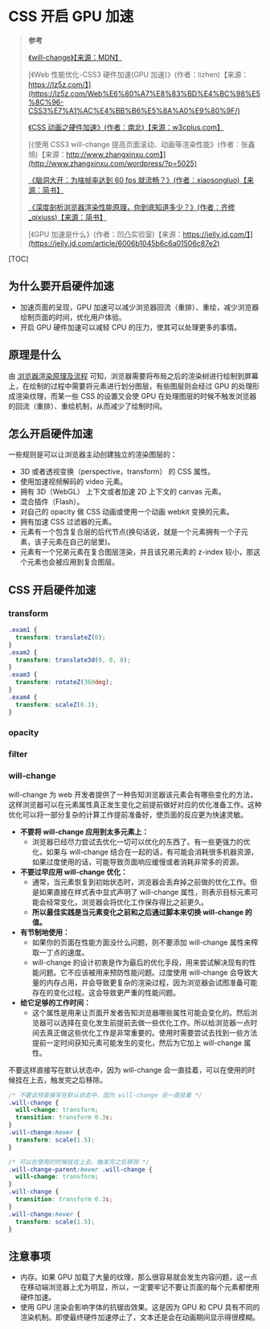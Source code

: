 # CSS 开启 GPU 加速

> **参考**
>
> [《will-change》【来源：MDN】](https://developer.mozilla.org/zh-CN/docs/Web/CSS/will-change)
>
> [《Web 性能优化-CSS3 硬件加速(GPU 加速)》(作者：lizhen)【来源：https://lz5z.com/】](https://lz5z.com/Web%E6%80%A7%E8%83%BD%E4%BC%98%E5%8C%96-CSS3%E7%A1%AC%E4%BB%B6%E5%8A%A0%E9%80%9F/)
>
> [《CSS 动画之硬件加速》(作者：南北)【来源：w3cplus.com】](https://www.w3cplus.com/css3/introduction-to-hardware-acceleration-css-animations.html)
>
> [《使用 CSS3 will-change 提高页面滚动、动画等渲染性能》(作者：张鑫旭)【来源：http://www.zhangxinxu.com】](http://www.zhangxinxu.com/wordpress/?p=5025)
>
> [《脑洞大开：为啥帧率达到 60 fps 就流畅？》(作者：xiaosongluo)【来源：简书】](https://www.jianshu.com/p/71cba1711de0)
>
> [《深度剖析浏览器渲染性能原理，你到底知道多少？》(作者：齐修\_qixiuss)【来源：简书】](https://www.jianshu.com/p/a32b890c29b1)
>
> [《GPU 加速是什么》(作者：凹凸实验室)【来源：https://jelly.jd.com/】](https://jelly.jd.com/article/6006b1045b6c6a01506c87e2)

[TOC]

## 为什么要开启硬件加速

- 加速页面的呈现，GPU 加速可以减少浏览器回流（重排）、重绘，减少浏览器绘制页面的时间，优化用户体验。
- 开启 GPU 硬件加速可以减轻 CPU 的压力，使其可以处理更多的事情。

## 原理是什么

由 [浏览器渲染原理及流程](../04-浏览器/02-浏览器渲染原理及流程.md) 可知，浏览器需要将布局之后的渲染树进行绘制到屏幕上，在绘制的过程中需要将元素进行划分图层，有些图层则会经过 GPU 的处理形成渲染纹理，而某一些 CSS 的设置又会使 GPU 在处理图层的时候不触发浏览器的回流（重排）、重绘机制，从而减少了绘制时间。

## 怎么开启硬件加速

一些规则是可以让浏览器主动创建独立的渲染图层的：

- 3D 或者透视变换（perspective，transform） 的 CSS 属性。
- 使用加速视频解码的 video 元素。
- 拥有 3D（WebGL） 上下文或者加速 2D 上下文的 canvas 元素。
- 混合插件（Flash）。
- 对自己的 opacity 做 CSS 动画或使用一个动画 webkit 变换的元素。
- 拥有加速 CSS 过滤器的元素。
- 元素有一个包含复合层的后代节点(换句话说，就是一个元素拥有一个子元素，该子元素在自己的层里)。
- 元素有一个兄弟元素在复合图层渲染，并且该兄弟元素的 z-index 较小，那这个元素也会被应用到复合图层。

## CSS 开启硬件加速

### transform

```css
.exam1 {
  transform: translateZ(0);
}
.exam2 {
  transform: translate3d(0, 0, 0);
}
.exam3 {
  transform: rotateZ(360deg);
}
.exam4 {
  transform: scaleZ(0.3);
}
```

### opacity

### filter

### will-change

will-change 为 web 开发者提供了一种告知浏览器该元素会有哪些变化的方法，这样浏览器可以在元素属性真正发生变化之前提前做好对应的优化准备工作。这种优化可以将一部分复杂的计算工作提前准备好，使页面的反应更为快速灵敏。

- **不要将 will-change 应用到太多元素上：**
  - 浏览器已经尽力尝试去优化一切可以优化的东西了。有一些更强力的优化，如果与 will-change 结合在一起的话，有可能会消耗很多机器资源，如果过度使用的话，可能导致页面响应缓慢或者消耗非常多的资源。
- **不要过早应用 will-change 优化：**
  - 通常，当元素恢复到初始状态时，浏览器会丢弃掉之前做的优化工作。但是如果直接在样式表中显式声明了 will-change 属性，则表示目标元素可能会经常变化，浏览器会将优化工作保存得比之前更久。
  - **所以最佳实践是当元素变化之前和之后通过脚本来切换 will-change 的值。**
- **有节制地使用：**
  - 如果你的页面在性能方面没什么问题，则不要添加 will-change 属性来榨取一丁点的速度。
  - will-change 的设计初衷是作为最后的优化手段，用来尝试解决现有的性能问题。它不应该被用来预防性能问题。过度使用 will-change 会导致大量的内存占用，并会导致更复杂的渲染过程，因为浏览器会试图准备可能存在的变化过程。这会导致更严重的性能问题。
- **给它足够的工作时间：**
  - 这个属性是用来让页面开发者告知浏览器哪些属性可能会变化的。然后浏览器可以选择在变化发生前提前去做一些优化工作。所以给浏览器一点时间去真正做这些优化工作是非常重要的。使用时需要尝试去找到一些方法提前一定时间获知元素可能发生的变化，然后为它加上 will-change 属性。

不要这样直接写在默认状态中，因为 will-change 会一直挂着，可以在使用的时候挂在上去，触发完之后移除。

```css
/* 不要这样直接写在默认状态中，因为 will-change 会一直挂着 */
.will-change {
  will-change: transform;
  transition: transform 0.3s;
}
.will-change:hover {
  transform: scale(1.5);
}

/* 可以在使用的时候挂在上去，触发完之后移除 */
.will-change-parent:hover .will-change {
  will-change: transform;
}
.will-change {
  transition: transform 0.3s;
}
.will-change:hover {
  transform: scale(1.5);
}
```

## 注意事项

- 内存。如果 GPU 加载了大量的纹理，那么很容易就会发生内容问题，这一点在移动端浏览器上尤为明显，所以，一定要牢记不要让页面的每个元素都使用硬件加速。
- 使用 GPU 渲染会影响字体的抗锯齿效果。这是因为 GPU 和 CPU 具有不同的渲染机制。即使最终硬件加速停止了，文本还是会在动画期间显示得很模糊。
